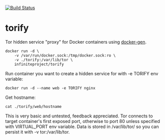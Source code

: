 [![Build Status](https://travis-ci.org/infiniteproject/torify.svg?branch=master)](https://travis-ci.org/infiniteproject/torify)
# torify
Tor hidden service "proxy" for Docker containers using [docker-gen](https://github.com/jwilder/docker-gen).
```
docker run -d \
    -v /var/run/docker.sock:/tmp/docker.sock:ro \
    -v ./torify:/var/lib/tor \
    infiniteproject/torify
```
Run container you want to create a hidden service for with -e TORIFY env variable:
```
docker run -d --name web -e TORIFY nginx
```
Get hostname:
```
cat ./torify/web/hostname
```
This is very basic and untested, feedback appreciated. Tor connects to target container's first exposed port, otherwise to port 80 unless specified with VIRTUAL_PORT env variable. Data is stored in /var/lib/tor/<container-name> so you can persist it with -v tor:/var/lib/tor.
